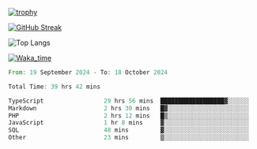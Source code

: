 <!--
**ren-joey/ren-joey** is a ✨ _special_ ✨ repository because its `README.md` (this file) appears on your GitHub profile.

Here are some ideas to get you started:

- 🔭 I’m currently working on ...
- 🌱 I’m currently learning ...
- 👯 I’m looking to collaborate on ...
- 🤔 I’m looking for help with ...
- 💬 Ask me about ...
- 📫 How to reach me: ...
- 😄 Pronouns: ...
- ⚡ Fun fact: ...
-->

[![trophy](https://github-profile-trophy.vercel.app/?username=ren-joey&theme=darkhub)](https://github.com/ren-joey)

[![GitHub Streak](https://streak-stats.demolab.com/?user=ren-joey&theme=dark)](https://github.com/ren-joey)

![Top Langs](https://github-readme-stats.vercel.app/api/top-langs?username=ren-joey&show_icons=true&layout=compact&locale=en&hide=html,CSS,scss,Pug,Twig&theme=dark)

[![Waka_time](https://github-readme-stats.vercel.app/api/wakatime?username=joeyren&theme=dark)](https://github.com/ren-joey)

<!--START_SECTION:waka-->

```rust
From: 19 September 2024 - To: 18 October 2024

Total Time: 39 hrs 42 mins

TypeScript                 29 hrs 56 mins  ██████████████████▓░░░░░░   74.66 %
Markdown                   2 hrs 30 mins   █▓░░░░░░░░░░░░░░░░░░░░░░░   06.24 %
PHP                        2 hrs 12 mins   █▒░░░░░░░░░░░░░░░░░░░░░░░   05.50 %
JavaScript                 1 hr 8 mins     ▓░░░░░░░░░░░░░░░░░░░░░░░░   02.87 %
SQL                        48 mins         ▓░░░░░░░░░░░░░░░░░░░░░░░░   02.01 %
Other                      23 mins         ▒░░░░░░░░░░░░░░░░░░░░░░░░   00.98 %
```

<!--END_SECTION:waka-->
